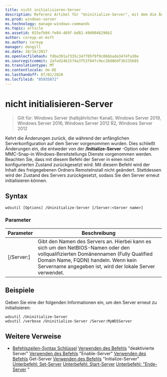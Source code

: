 ```yaml
---
title: nicht initialisieren-Server
description: Referenz Artikel für "Uninitialize-Server", mit dem die Änderungen auf dem Server während der anfänglichen Server Konfiguration wieder hergestellt werden.
ms.prod: windows-server
ms.technology: manage-windows-commands
ms.topic: article
ms.assetid: 015efb04-fe84-469f-bd81-49d0046296b2
author: coreyp-at-msft
ms.author: coreyp
manager: dongill
ms.date: 10/16/2017
ms.openlocfilehash: fdbe391a7335c347f05f9f9c06bbade3474fa30e
ms.sourcegitcommit: 2afed2461574a3f53f84fc9ec28d86df3b335685
ms.translationtype: MT
ms.contentlocale: de-DE
ms.lasthandoff: 07/02/2020
ms.locfileid: "85935872"
---
```

# <a name="uninitialize-server"></a>nicht initialisieren-Server

> Gilt für: Windows Server (halbjährlicher Kanal), Windows Server 2019, Windows Server 2016, Windows Server 2012 R2, Windows Server 2012

Kehrt die Änderungen zurück, die während der anfänglichen Serverkonfiguration auf dem Server vorgenommen wurden. Dies schließt Änderungen ein, die entweder von der **/Initialize-Server** -Option oder dem MMC-Snap-in Windows-Bereitstellungs Dienste vorgenommen werden. Beachten Sie, dass mit diesem Befehl der Server in einen nicht konfigurierten Zustand zurückgesetzt wird. Mit diesem Befehl wird der Inhalt des freigegebenen Ordners RemoteInstall nicht geändert. Stattdessen wird der Zustand des Servers zurückgesetzt, sodass Sie den Server erneut initialisieren können.

## <a name="syntax"></a>Syntax
```
wdsutil [Options] /Uninitialize-Server [/Server:<Server name>]
```
### <a name="parameters"></a>Parameter
|Parameter|Beschreibung|
|-------|--------|
|[/Server:<Server name>]|Gibt den Namen des Servers an. Hierbei kann es sich um den NetBIOS-Namen oder den vollqualifizierten Domänennamen (Fully Qualified Domain Name, FQDN) handeln. Wenn kein Servername angegeben ist, wird der lokale Server verwendet.|
## <a name="examples"></a>Beispiele
Geben Sie eine der folgenden Informationen ein, um den Server erneut zu initialisieren:
```
wdsutil /Uninitialize-Server
wdsutil /verbose /Uninitialize-Server /Server:MyWDSServer
```
## <a name="additional-references"></a>Weitere Verweise
- [Befehlszeilen-Syntax Schlüssel](command-line-syntax-key.md) 
 [Verwenden des Befehls](using-the-disable-server-command.md) 
 "deaktivierte Server" [Verwenden des Befehls](using-the-enable-server-command.md) 
 "Enable-Server" [Verwenden des Befehls](using-the-get-server-command.md) 
 Get-Server [Verwenden des Befehls](using-the-initialize-server-command.md) 
 "Initialize-Server" [Unterbefehl: Set-Server](subcommand-set-server.md) 
 [Unterbefehl: Start-Server](subcommand-start-server.md) 
 [Unterbefehl: "Ende-Server](subcommand-stop-server.md) "
